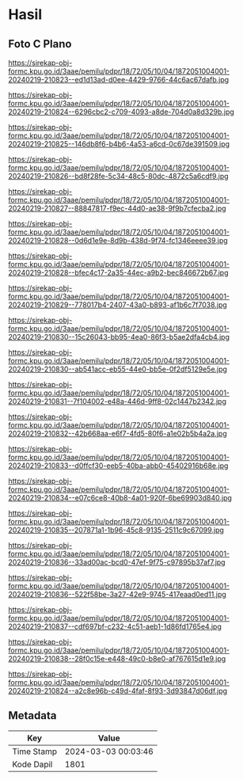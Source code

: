 # Hasil

## Foto C Plano

https://sirekap-obj-formc.kpu.go.id/3aae/pemilu/pdpr/18/72/05/10/04/1872051004001-20240219-210823--ed1d13ad-d0ee-4429-9766-44c6ac67dafb.jpg

https://sirekap-obj-formc.kpu.go.id/3aae/pemilu/pdpr/18/72/05/10/04/1872051004001-20240219-210824--6296cbc2-c709-4093-a8de-704d0a8d329b.jpg

https://sirekap-obj-formc.kpu.go.id/3aae/pemilu/pdpr/18/72/05/10/04/1872051004001-20240219-210825--146db8f6-b4b6-4a53-a6cd-0c67de391509.jpg

https://sirekap-obj-formc.kpu.go.id/3aae/pemilu/pdpr/18/72/05/10/04/1872051004001-20240219-210826--bd8f28fe-5c34-48c5-80dc-4872c5a6cdf9.jpg

https://sirekap-obj-formc.kpu.go.id/3aae/pemilu/pdpr/18/72/05/10/04/1872051004001-20240219-210827--88847817-f9ec-44d0-ae38-9f9b7cfecba2.jpg

https://sirekap-obj-formc.kpu.go.id/3aae/pemilu/pdpr/18/72/05/10/04/1872051004001-20240219-210828--0d6d1e9e-8d9b-438d-9f74-fc1346eeee39.jpg

https://sirekap-obj-formc.kpu.go.id/3aae/pemilu/pdpr/18/72/05/10/04/1872051004001-20240219-210828--bfec4c17-2a35-44ec-a9b2-bec846672b67.jpg

https://sirekap-obj-formc.kpu.go.id/3aae/pemilu/pdpr/18/72/05/10/04/1872051004001-20240219-210829--778017b4-2407-43a0-b893-af1b6c7f7038.jpg

https://sirekap-obj-formc.kpu.go.id/3aae/pemilu/pdpr/18/72/05/10/04/1872051004001-20240219-210830--15c26043-bb95-4ea0-86f3-b5ae2dfa4cb4.jpg

https://sirekap-obj-formc.kpu.go.id/3aae/pemilu/pdpr/18/72/05/10/04/1872051004001-20240219-210830--ab541acc-eb55-44e0-bb5e-0f2df5129e5e.jpg

https://sirekap-obj-formc.kpu.go.id/3aae/pemilu/pdpr/18/72/05/10/04/1872051004001-20240219-210831--7f104002-e48a-446d-9ff8-02c1447b2342.jpg

https://sirekap-obj-formc.kpu.go.id/3aae/pemilu/pdpr/18/72/05/10/04/1872051004001-20240219-210832--42b668aa-e6f7-4fd5-80f6-a1e02b5b4a2a.jpg

https://sirekap-obj-formc.kpu.go.id/3aae/pemilu/pdpr/18/72/05/10/04/1872051004001-20240219-210833--d0ffcf30-eeb5-40ba-abb0-45402916b68e.jpg

https://sirekap-obj-formc.kpu.go.id/3aae/pemilu/pdpr/18/72/05/10/04/1872051004001-20240219-210834--e07c6ce8-40b8-4a01-920f-6be69903d840.jpg

https://sirekap-obj-formc.kpu.go.id/3aae/pemilu/pdpr/18/72/05/10/04/1872051004001-20240219-210835--207871a1-1b96-45c8-9135-2511c9c67099.jpg

https://sirekap-obj-formc.kpu.go.id/3aae/pemilu/pdpr/18/72/05/10/04/1872051004001-20240219-210836--33ad00ac-bcd0-47ef-9f75-c97895b37af7.jpg

https://sirekap-obj-formc.kpu.go.id/3aae/pemilu/pdpr/18/72/05/10/04/1872051004001-20240219-210836--522f58be-3a27-42e9-9745-417eaad0ed11.jpg

https://sirekap-obj-formc.kpu.go.id/3aae/pemilu/pdpr/18/72/05/10/04/1872051004001-20240219-210837--cdf697bf-c232-4c51-aeb1-1d86fd1765e4.jpg

https://sirekap-obj-formc.kpu.go.id/3aae/pemilu/pdpr/18/72/05/10/04/1872051004001-20240219-210838--28f0c15e-e448-49c0-b8e0-af767615d1e9.jpg

https://sirekap-obj-formc.kpu.go.id/3aae/pemilu/pdpr/18/72/05/10/04/1872051004001-20240219-210824--a2c8e96b-c49d-4faf-8f93-3d93847d06df.jpg


## Metadata

| Key        | Value               |
| ---------- | ------------------- |
| Time Stamp | 2024-03-03 00:03:46 |
| Kode Dapil | 1801                |



